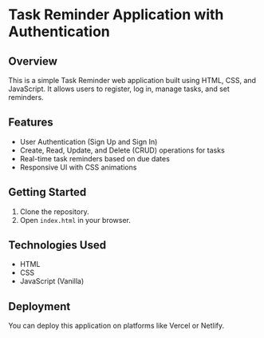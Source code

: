 # Task Reminder Application with Authentication

## Overview
This is a simple Task Reminder web application built using HTML, CSS, and JavaScript. It allows users to register, log in, manage tasks, and set reminders.

## Features
- User Authentication (Sign Up and Sign In)
- Create, Read, Update, and Delete (CRUD) operations for tasks
- Real-time task reminders based on due dates
- Responsive UI with CSS animations

## Getting Started
1. Clone the repository.
2. Open `index.html` in your browser.

## Technologies Used
- HTML
- CSS
- JavaScript (Vanilla)

## Deployment
You can deploy this application on platforms like Vercel or Netlify.
